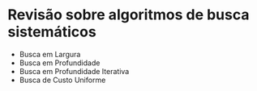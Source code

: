 # Revisão sobre algoritmos de busca sistemáticos

* Busca em Largura
* Busca em Profundidade
* Busca em Profundidade Iterativa
* Busca de Custo Uniforme

